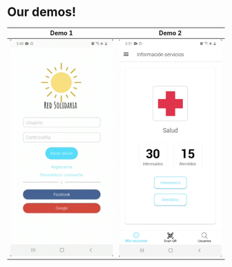 # Our demos!

Demo 1 | Demo 2
-- | --
[![](videos/android-demo1.png)](videos/android-demo1.mp4?raw=true4) | [![](videos/android-demo2.png)](videos/android-demo2.mp4?raw=true4)

